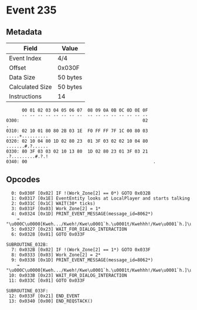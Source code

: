 # Event 235

## Metadata

| Field           | Value    |
|-----------------|----------|
| Event Index     | 4/4      |
| Offset          | 0x030F   |
| Data Size       | 50 bytes |
| Calculated Size | 50 bytes |
| Instructions    | 14       |

```
      00 01 02 03 04 05 06 07  08 09 0A 0B 0C 0D 0E 0F
      -- -- -- -- -- -- -- --  -- -- -- -- -- -- -- --
0300:                                               02                 .
0310: 02 10 01 80 80 2B 03 1E  F0 FF FF 7F 1C 00 80 03  .....+..........
0320: 02 10 04 80 1D 02 80 23  01 3F 03 02 02 10 04 80  .......#.?......
0330: 80 3F 03 03 02 10 13 80  1D 02 80 23 01 3F 03 21  .?.........#.?.!
0340: 00                                                .               
```

## Opcodes

```
  0: 0x030F [0x02] IF !(Work_Zone[2] == 0*) GOTO 0x032B
  1: 0x0317 [0x1E] EventEntity looks at LocalPlayer and starts talking
  2: 0x031C [0x1C] WAIT(30* ticks)
  3: 0x031F [0x03] Work_Zone[2] = 1*
  4: 0x0324 [0x1D] PRINT_EVENT_MESSAGE(message_id=8062*)
    → "\u000C\u0000[Kweh.../Kweh!/Kwe\u0001`h.\u0001t/Kwehhh!/Kwe\u0001`h.]\u007F1\u0000\u0007"
  5: 0x0327 [0x23] WAIT_FOR_DIALOG_INTERACTION
  6: 0x0328 [0x01] GOTO 0x033F

SUBROUTINE_032B:
  7: 0x032B [0x02] IF !(Work_Zone[2] == 1*) GOTO 0x033F
  8: 0x0333 [0x03] Work_Zone[2] = 2*
  9: 0x0338 [0x1D] PRINT_EVENT_MESSAGE(message_id=8062*)
    → "\u000C\u0000[Kweh.../Kweh!/Kwe\u0001`h.\u0001t/Kwehhh!/Kwe\u0001`h.]\u007F1\u0000\u0007"
 10: 0x033B [0x23] WAIT_FOR_DIALOG_INTERACTION
 11: 0x033C [0x01] GOTO 0x033F

SUBROUTINE_033F:
 12: 0x033F [0x21] END_EVENT
 13: 0x0340 [0x00] END_REQSTACK()
```

